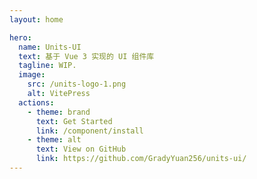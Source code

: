 ```yaml
---
layout: home

hero:
  name: Units-UI
  text: 基于 Vue 3 实现的 UI 组件库
  tagline: WIP.
  image:
    src: /units-logo-1.png
    alt: VitePress
  actions:
    - theme: brand
      text: Get Started
      link: /component/install
    - theme: alt
      text: View on GitHub
      link: https://github.com/GradyYuan256/units-ui/
---
```

